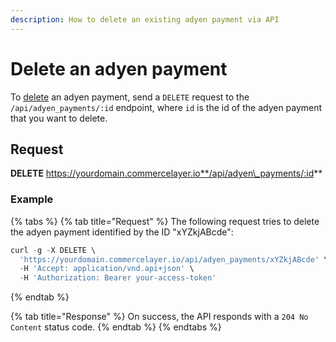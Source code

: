 ```yaml
---
description: How to delete an existing adyen payment via API
---
```


# Delete an adyen payment

To [delete](https://docs.commercelayer.io/developers/deleting-resources) an adyen payment, send a `DELETE` request to the `/api/adyen_payments/:id` endpoint, where `id` is the id of the adyen payment that you want to delete.

## Request

**DELETE** https://yourdomain.commercelayer.io**/api/adyen\_payments/:id**

### Example

{% tabs %}
{% tab title="Request" %}
The following request tries to delete the adyen payment identified by the ID "xYZkjABcde":

```javascript
curl -g -X DELETE \
  'https://yourdomain.commercelayer.io/api/adyen_payments/xYZkjABcde' \
  -H 'Accept: application/vnd.api+json' \
  -H 'Authorization: Bearer your-access-token'
```
{% endtab %}

{% tab title="Response" %}
On success, the API responds with a `204 No Content` status code.
{% endtab %}
{% endtabs %}
